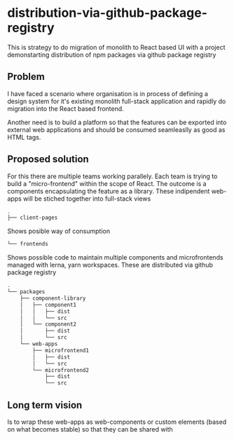# distribution-via-github-package-registry
This is strategy to do migration of monolith to React based UI with a project demonstarting distribution of npm packages via github package registry 

## Problem

I have faced a scenario where organisation is in process of defining a design system 
for it's existing monolith full-stack application and rapidly do migration into the React based 
frontend.

Another need is  to build a platform so that the features can be exported into external web applications and should be consumed seamleaslly as good as HTML tags.  

## Proposed solution 

For this there are multiple teams working parallely. Each team is trying to build a "micro-frontend" within the scope of React. The outcome is a components encapsulating the feature as a library.  These indipendent web-apps will be stiched together into full-stack views 

```bash 
.
├── client-pages
```
Shows posible way of consumption

```bash
└── frontends
```
Shows possible code to maintain multiple components and microfrontends managed with lerna, yarn workspaces. These are distributed via github package registry 

```bash 
.
└── packages
    ├── component-library
    │   ├── component1
    │   │   ├── dist
    │   │   └── src
    │   └── component2
    │       ├── dist
    │       └── src
    └── web-apps
        ├── microfrontend1
        │   ├── dist
        │   └── src
        └── microfrontend2
            ├── dist
            └── src
```



## Long term vision 

Is to wrap these web-apps as web-components or custom elements (based on what becomes stable) so that they can be shared with 
 
